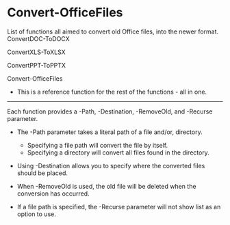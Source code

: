 # Convert-OfficeFiles

List of functions all aimed to convert old Office files, into the newer format.
ConvertDOC-ToDOCX

ConvertXLS-ToXLSX

ConvertPPT-ToPPTX

Convert-OfficeFiles

  - This is a reference function for the rest of the functions - all in one.
  
  
-------------------------------------------------------------------------------------------------
Each function provides a -Path, -Destination, -RemoveOld, and -Recurse parameter. 
  - The -Path parameter takes a literal path of a file and/or, directory.
    - Specifying a file path will convert the file by itself.
    - Specifying a directory will convert all files found in the directory.
    
  - Using -Destination allows you to specify where the converted files should be placed.
  - When -RemoveOld is used, the old file will be deleted when the conversion has occurred.
  - If a file path is specified, the -Recurse parameter will not show list as an option to use.
